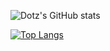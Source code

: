 ![Dotz's GitHub stats](https://github-readme-stats.vercel.app/api?username=choco0908&show_icons=true&include_all_commits=true)

[![Top Langs](https://github-readme-stats.vercel.app/api/top-langs/?username=choco0908&layout=compact)](https://github.com/anuraghazra/github-readme-stats)
